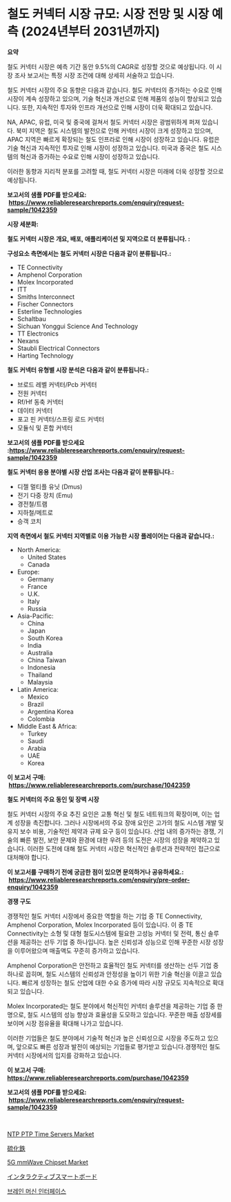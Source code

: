 <p><h1>철도 커넥터 시장 규모: 시장 전망 및 시장 예측 (2024년부터 2031년까지)</h1></p><p><strong>요약</strong></p>
<p><p>철도 커넥터 시장은 예측 기간 동안 9.5%의 CAGR로 성장할 것으로 예상됩니다. 이 시장 조사 보고서는 특정 시장 조건에 대해 상세히 서술하고 있습니다. </p><p>철도 커넥터 시장의 주요 동향은 다음과 같습니다. 철도 커넥터의 증가하는 수요로 인해 시장이 계속 성장하고 있으며, 기술 혁신과 개선으로 인해 제품의 성능이 향상되고 있습니다. 또한, 지속적인 투자와 인프라 개선으로 인해 시장이 더욱 확대되고 있습니다.</p><p>NA, APAC, 유럽, 미국 및 중국에 걸쳐서 철도 커넥터 시장은 광범위하게 퍼져 있습니다. 북미 지역은 철도 시스템의 발전으로 인해 커넥터 시장이 크게 성장하고 있으며, APAC 지역은 빠르게 확장되는 철도 인프라로 인해 시장이 성장하고 있습니다. 유럽은 기술 혁신과 지속적인 투자로 인해 시장이 성장하고 있습니다. 미국과 중국은 철도 시스템의 혁신과 증가하는 수요로 인해 시장이 성장하고 있습니다.</p><p>이러한 동향과 지리적 분포를 고려할 때, 철도 커넥터 시장은 미래에 더욱 성장할 것으로 예상됩니다.</p></p>
<p><strong>보고서의 샘플 PDF를 받으세요: &nbsp;<a href="https://www.reliableresearchreports.com/enquiry/request-sample/1042359">https://www.reliableresearchreports.com/enquiry/request-sample/1042359</a></strong></p>
<p><strong>시장 세분화:</strong></p>
<p><strong> 철도 커넥터 시장은 개요, 배포, 애플리케이션 및 지역으로 더 분류됩니다. :</strong></p>
<p><strong>구성요소 측면에서는 철도 커넥터 시장은 다음과 같이 분류됩니다.:</strong></p>
<p><ul><li>TE Connectivity</li><li>Amphenol Corporation</li><li>Molex Incorporated</li><li>ITT</li><li>Smiths Interconnect</li><li>Fischer Connectors</li><li>Esterline Technologies</li><li>Schaltbau</li><li>Sichuan Yonggui Science And Technology</li><li>TT Electronics</li><li>Nexans</li><li>Staubli Electrical Connectors</li><li>Harting Technology</li></ul></p>
<p><strong> 철도 커넥터 유형별 시장 분석은 다음과 같이 분류됩니다.:</strong></p>
<p><ul><li>브로드 레벨 커넥터/Pcb 커넥터</li><li>전원 커넥터</li><li>Rf/Hf 동축 커넥터</li><li>데이터 커넥터</li><li>포고 핀 커넥터/스프링 로드 커넥터</li><li>모듈식 및 혼합 커넥터</li></ul></p>
<p><strong>보고서의 샘플 PDF를 받으세요 :<a href="https://www.reliableresearchreports.com/enquiry/request-sample/1042359">https://www.reliableresearchreports.com/enquiry/request-sample/1042359</a></strong></p>
<p><strong> 철도 커넥터 응용 분야별 시장 산업 조사는 다음과 같이 분류됩니다.:</strong></p>
<p><ul><li>디젤 멀티플 유닛 (Dmus)</li><li>전기 다중 장치 (Emu)</li><li>경전철/트램</li><li>지하철/메트로</li><li>승객 코치</li></ul></p>
<p><strong>지역 측면에서 철도 커넥터 지역별로 이용 가능한 시장 플레이어는 다음과 같습니다.:</strong></p>
<p><ul>
    <li>
        North America:
        <ul>
            <li>United States</li>
            <li>Canada</li>
        </ul>
    </li>
    <li>
        Europe:
        <ul>
            <li>Germany</li>
            <li>France</li>
            <li>U.K.</li>
            <li>Italy</li>
            <li>Russia</li>
        </ul>
    </li>
    <li>
        Asia-Pacific:
        <ul>
            <li>China</li>
            <li>Japan</li>
            <li>South Korea</li>
            <li>India</li>
            <li>Australia</li>
            <li>China Taiwan</li>
            <li>Indonesia</li>
            <li>Thailand</li>
            <li>Malaysia</li>
        </ul>
    </li>
    <li>
        Latin America:
        <ul>
            <li>Mexico</li>
            <li>Brazil</li>
            <li>Argentina Korea</li>
            <li>Colombia</li>
        </ul>
    </li>
    <li>
        Middle East & Africa:
        <ul>
            <li>Turkey</li>
            <li>Saudi</li>
            <li>Arabia</li>
            <li>UAE</li>
            <li>Korea</li>
        </ul>
    </li>
    </ul></p>
<p><strong>이 보고서 구매: &nbsp;<a href="https://www.reliableresearchreports.com/purchase/1042359">https://www.reliableresearchreports.com/purchase/1042359</a></strong></p>
<p><strong>철도 커넥터의 주요 동인 및 장벽 시장</strong></p>
<p><p>철도 커넥터 시장의 주요 추진 요인은 교통 혁신 및 철도 네트워크의 확장이며, 이는 업계 성장을 촉진합니다. 그러나 시장에서의 주요 장애 요인은 고가의 철도 시스템 개발 및 유지 보수 비용, 기술적인 제약과 규제 요구 등이 있습니다. 산업 내의 증가하는 경쟁, 기술의 빠른 발전, 보안 문제와 환경에 대한 우려 등의 도전은 시장의 성장을 제약하고 있습니다. 이러한 도전에 대해 철도 커넥터 시장은 혁신적인 솔루션과 전략적인 접근으로 대처해야 합니다.</p></p>
<p><strong>이 보고서를 구매하기 전에 궁금한 점이 있으면 문의하거나 공유하세요.: &nbsp;<a href="https://www.reliableresearchreports.com/enquiry/pre-order-enquiry/1042359">https://www.reliableresearchreports.com/enquiry/pre-order-enquiry/1042359</a></strong></p>
<p><strong>경쟁 구도</strong></p>
<p><p>경쟁적인 철도 커넥터 시장에서 중요한 역할을 하는 기업 중 TE Connectivity, Amphenol Corporation, Molex Incorporated 등이 있습니다. 이 중 TE Connectivity는 소형 및 대형 철도시스템에 필요한 고성능 커넥터 및 전력, 통신 솔루션을 제공하는 선두 기업 중 하나입니다. 높은 신뢰성과 성능으로 인해 꾸준한 시장 성장을 이루어왔으며 매출액도 꾸준히 증가하고 있습니다.</p><p>Amphenol Corporation은 안전하고 효율적인 철도 커넥터를 생산하는 선두 기업 중 하나로 꼽히며, 철도 시스템의 신뢰성과 안정성을 높이기 위한 기술 혁신을 이끌고 있습니다. 빠르게 성장하는 철도 산업에 대한 수요 증가에 따라 시장 규모도 지속적으로 확대되고 있습니다.</p><p>Molex Incorporated는 철도 분야에서 혁신적인 커넥터 솔루션을 제공하는 기업 중 한 명으로, 철도 시스템의 성능 향상과 효율성을 도모하고 있습니다. 꾸준한 매출 성장세를 보이며 시장 점유율을 확대해 나가고 있습니다.</p><p>이러한 기업들은 철도 분야에서 기술적 혁신과 높은 신뢰성으로 시장을 주도하고 있으며, 앞으로도 빠른 성장과 발전이 예상되는 기업들로 평가받고 있습니다.경쟁적인 철도 커넥터 시장에서의 입지를 강화하고 있습니다.</p></p>
<p><strong>이 보고서 구매: &nbsp; <a href="https://www.reliableresearchreports.com/purchase/1042359">https://www.reliableresearchreports.com/purchase/1042359</a></strong></p>
<p><strong>보고서의 샘플 PDF를 받으세요: &nbsp;<a href="https://www.reliableresearchreports.com/enquiry/request-sample/1042359">https://www.reliableresearchreports.com/enquiry/request-sample/1042359</a></strong><strong></strong></p>
<p>&nbsp;</p>
<p><p><a href="https://issuu.com/reportprime-2/docs/ntp-ptp-time-servers-market-size-20_92abddff0a45ce">NTP PTP Time Servers Market</a></p><p><a href="https://github.com/vhemk0794148/Market-Research-Report-List-1/blob/main/29318362587.md">硫化鉄</a></p><p><a href="https://issuu.com/reportprime-2/docs/5g-mmwave-chipset-market-size-2030.pptx">5G mmWave Chipset Market</a></p><p><a href="https://medium.com/@lenorakris2023/%E3%82%A4%E3%83%B3%E3%82%BF%E3%83%A9%E3%82%AF%E3%83%86%E3%82%A3%E3%83%96%E3%82%B9%E3%83%9E%E3%83%BC%E3%83%88%E3%83%9C%E3%83%BC%E3%83%89%E3%81%AE%E5%B8%82%E5%A0%B4%E3%82%B7%E3%82%A7%E3%82%A2%E3%81%AE%E9%80%B2%E5%8C%96%E3%81%A8%E5%B8%82%E5%A0%B4%E6%88%90%E9%95%B7%E3%81%AE%E3%83%88%E3%83%AC%E3%83%B3%E3%83%892024%E5%B9%B4%E3%81%8B%E3%82%892031%E5%B9%B4%E3%81%BE%E3%81%A7-9e4b11cc4054">インタラクティブスマートボード</a></p><p><a href="https://github.com/vss5505pa7z1p/Market-Research-Report-List-1/blob/main/77780192159.md">브레인 머신 인터페이스</a></p></p>